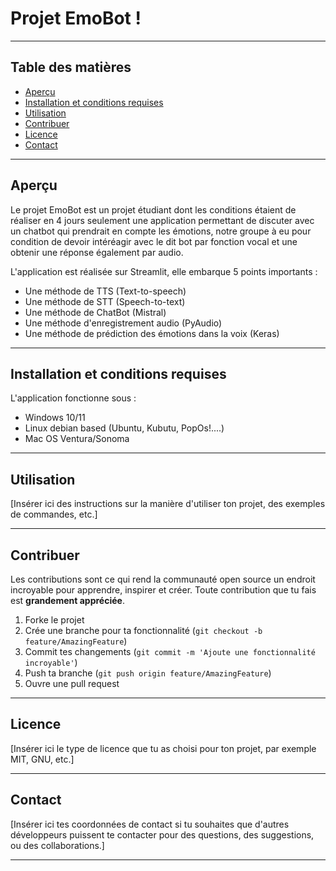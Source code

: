 # Projet EmoBot !

---

## Table des matières

- [Aperçu](#aperçu)
- [Installation et conditions requises](#installation)
- [Utilisation](#utilisation)
- [Contribuer](#contribuer)
- [Licence](#licence)
- [Contact](#contact)

---

## Aperçu

Le projet EmoBot est un projet étudiant dont les conditions étaient de réaliser en 4 jours seulement une application permettant de discuter avec un chatbot qui prendrait
en compte les émotions, notre groupe à eu pour condition de devoir intéréagir avec le dit bot par fonction vocal et une obtenir une réponse également par audio.

L'application est réalisée sur Streamlit, elle embarque 5 points importants :
  - Une méthode de TTS (Text-to-speech)
  - Une méthode de STT (Speech-to-text)
  - Une méthode de ChatBot (Mistral)
  - Une méthode d'enregistrement audio (PyAudio)
  - Une méthode de prédiction des émotions dans la voix (Keras)

---

## Installation et conditions requises

L'application fonctionne sous :
  - Windows 10/11
  - Linux debian based (Ubuntu, Kubutu, PopOs!....)
  - Mac OS Ventura/Sonoma

---

## Utilisation

[Insérer ici des instructions sur la manière d'utiliser ton projet, des exemples de commandes, etc.]

---

## Contribuer

Les contributions sont ce qui rend la communauté open source un endroit incroyable pour apprendre, inspirer et créer. Toute contribution que tu fais est **grandement appréciée**.

1. Forke le projet
2. Crée une branche pour ta fonctionnalité (`git checkout -b feature/AmazingFeature`)
3. Commit tes changements (`git commit -m 'Ajoute une fonctionnalité incroyable'`)
4. Push ta branche (`git push origin feature/AmazingFeature`)
5. Ouvre une pull request

---

## Licence

[Insérer ici le type de licence que tu as choisi pour ton projet, par exemple MIT, GNU, etc.]

---

## Contact

[Insérer ici tes coordonnées de contact si tu souhaites que d'autres développeurs puissent te contacter pour des questions, des suggestions, ou des collaborations.]

---
